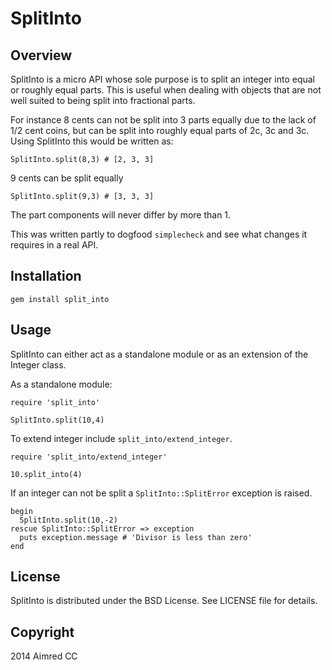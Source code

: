 # SplitInto

## Overview

SplitInto is a micro API whose sole purpose is to split an integer into equal or roughly equal parts. This is useful when dealing with objects that are not well suited to being split into fractional parts.

For instance  8 cents can not be split into 3 parts equally due to the lack of 1/2 cent coins, but can be split into roughly equal parts of 2c, 3c and 3c. Using SplitInto this would be written as: 

    SplitInto.split(8,3) # [2, 3, 3]

9 cents can be split equally
    
    SplitInto.split(9,3) # [3, 3, 3]

The part components will never differ by more than 1.

This was written partly to dogfood `simplecheck` and see what changes it requires in a real API.

## Installation
  
    gem install split_into

## Usage

SplitInto can either act as a standalone module or as an extension of the Integer class.

As a standalone module:

    require 'split_into'

    SplitInto.split(10,4)

To extend integer include `split_into/extend_integer`.

    require 'split_into/extend_integer'

    10.split_into(4)

If an integer can not be split a `SplitInto::SplitError` exception is raised.

    begin
      SplitInto.split(10,-2) 
    rescue SplitInto::SplitError => exception
      puts exception.message # 'Divisor is less than zero'
    end

## License

SplitInto is distributed under the BSD License. See LICENSE file for details.

## Copyright

2014 Aimred CC
